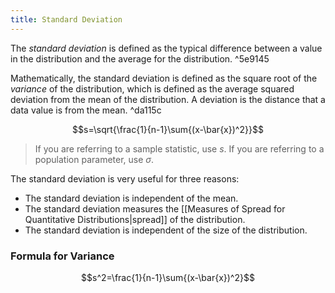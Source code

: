 ```yaml
---
title: Standard Deviation
---
```

The *standard deviation* is defined as the typical difference between a value in the distribution and the average for the distribution. ^5e9145

Mathematically, the standard deviation is defined as the square root of the *variance* of the distribution, which is defined as the average squared deviation from the mean of the distribution. A deviation is the distance that a data value is from the mean. ^da115c

$$s=\sqrt{\frac{1}{n-1}\sum{(x-\bar{x})^2}}$$

> If you are referring to a sample statistic, use $s$. If you are referring to a population parameter, use $\sigma$.

The standard deviation is very useful for three reasons:
- The standard deviation is independent of the mean.
- The standard deviation measures the [[Measures of Spread for Quantitative Distributions|spread]] of the distribution.
- The standard deviation is independent of the size of the distribution.

### Formula for Variance
$$s^2=\frac{1}{n-1}\sum{(x-\bar{x})^2}$$